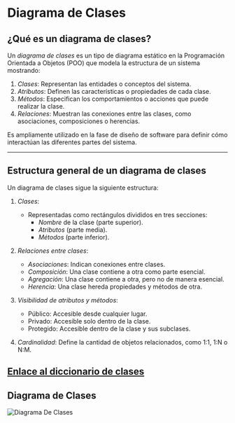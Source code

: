 # Diagrama de Clases

## ¿Qué es un diagrama de clases?

Un *diagrama de clases* es un tipo de diagrama estático en la Programación Orientada a Objetos (POO) que modela la estructura de un sistema mostrando:  
1. *Clases*: Representan las entidades o conceptos del sistema.  
2. *Atributos*: Definen las características o propiedades de cada clase.  
3. *Métodos*: Especifican los comportamientos o acciones que puede realizar la clase.  
4. *Relaciones*: Muestran las conexiones entre las clases, como asociaciones, composiciones o herencias.

Es ampliamente utilizado en la fase de diseño de software para definir cómo interactúan las diferentes partes del sistema.

---

## Estructura general de un diagrama de clases

Un diagrama de clases sigue la siguiente estructura:

1. *Clases*:  
   - Representadas como rectángulos divididos en tres secciones:  
     - *Nombre* de la clase (parte superior).  
     - *Atributos* (parte media).  
     - *Métodos* (parte inferior).  

2. *Relaciones entre clases*:  
   - *Asociaciones*: Indican conexiones entre clases.  
   - *Composición*: Una clase contiene a otra como parte esencial.  
   - *Agregación*: Una clase contiene a otra, pero no de manera esencial.  
   - *Herencia*: Una clase hereda propiedades y métodos de otra.  

3. *Visibilidad de atributos y métodos*:  
   - Público: Accesible desde cualquier lugar.  
   - Privado: Accesible solo dentro de la clase.  
   - Protegido: Accesible dentro de la clase y sus subclases.  

4. *Cardinalidad*: Define la cantidad de objetos relacionados, como 1:1, 1:N o N:M.

## [Enlace al diccionario de clases](https://utpl-my.sharepoint.com/:x:/g/personal/hlchuquimarca_utpl_edu_ec/Ef4Q6vqcT6ZIkBWhR8b88AsBFVgr6-DH5vroV6cvmuYZhQ?e=caQLEj)

## Diagrama de Clases
![Diagrama De Clases](https://utpl-my.sharepoint.com/:x:/g/personal/mjregalado2_utpl_edu_ec/EdyTVc0RZANGr5Kybq8r0UsBbC61N5geK_jva-kyXZCgOA?email=mjregalado2%40utpl.edu.ec&e=5CJ6uk)
